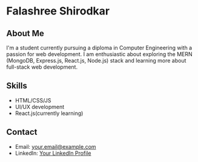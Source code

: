 # Falashree Shirodkar

## About Me

I'm a student currently pursuing a diploma in Computer Engineering with a passion for web development. I am enthusiastic about exploring the MERN (MongoDB, Express.js, React.js, Node.js) stack and learning more about full-stack web development.

## Skills

- HTML/CSS/JS
- UI/UX development 
- React.js(currently learning)

## Contact

- Email: [your.email@example.com](mailto:falashreeshirodkar07@gmail.com)
- LinkedIn: [Your LinkedIn Profile](https://www.linkedin.com/in/shirodkarfalashree/)

